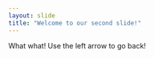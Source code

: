 ```yaml
---
layout: slide
title: "Welcome to our second slide!"
---
```

What what!
Use the left arrow to go back!
